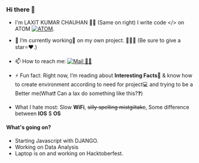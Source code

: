 ### Hi there 👋
<!-- <p align="center">
<img src="../../blob/master/src/avatars.png" alt="Avatar"/>
</p> -->

- I'm LAXIT KUMAR CHAUHAN 🧒🏻 (Same on right) I write code </> on ATOM [![ATOM](../blob/master/src/ATOM.png)](https://commons.wikimedia.org/wiki/File:Atom_1.0_icon.png).

 - 🔭 I’m currently working💼 on my own project. 📝🌳🌲 (Be sure to give a star⭐️❤️.)
 - 📫 How to reach me: [![Mail 📩📧](../../blob/master/src/gmail.png)](mailto:kumarlaxitchauhan1410@gmail.com)
 - ⚡️ Fun fact: Right now, I’m reading about **Interesting Facts**📒 & know how to create environment according to need for project💻 and trying to be a Better me(What❗️ Can a lax do something like this?❓)
 - What I hate most: Slow **WiFi**,  ~~silly spelling mistgiitake~~, Some difference between **IOS** $ **OS**

#### What's going on?
 - Starting Javascript with DJANGO.
 - Working on Data Analysis
 - Laptop is on and working on Hacktoberfest.

<!-- #### Do you have any blog?
Yup we got you covered i am too much excited.
There is a too long story how this came to life. The story will be in about section. Wanna visit, just click on this👇👇.
<p align="center">
  <a href="https://blog.darkraspberry.me"><img src="../../blob/master/src/blog.png" alt="blog" /><a>
</p> -->


